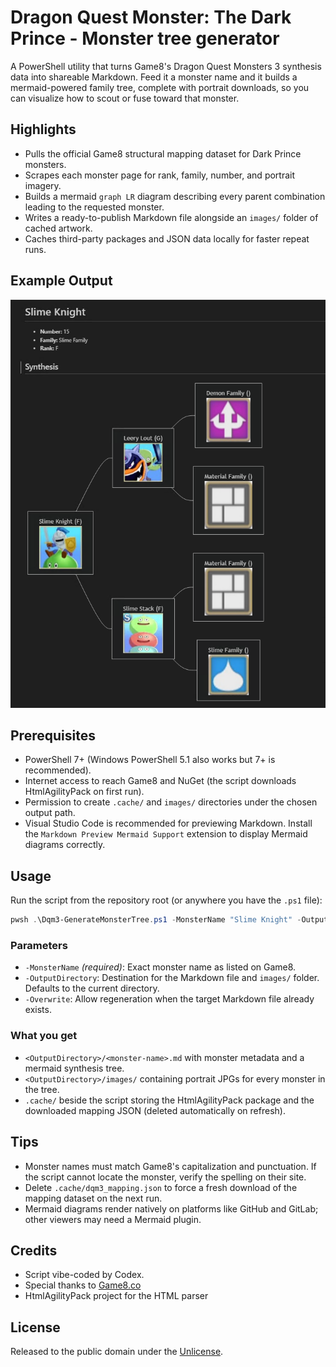 # Dragon Quest Monster: The Dark Prince - Monster tree generator

A PowerShell utility that turns Game8's Dragon Quest Monsters 3 synthesis data into shareable Markdown. Feed it a monster name and it builds a mermaid-powered family tree, complete with portrait downloads, so you can visualize how to scout or fuse toward that monster.

## Highlights

- Pulls the official Game8 structural mapping dataset for Dark Prince monsters.
- Scrapes each monster page for rank, family, number, and portrait imagery.
- Builds a mermaid `graph LR` diagram describing every parent combination leading to the requested monster.
- Writes a ready-to-publish Markdown file alongside an `images/` folder of cached artwork.
- Caches third-party packages and JSON data locally for faster repeat runs.

## Example Output

![Example](assets/example.png)

## Prerequisites

- PowerShell 7+ (Windows PowerShell 5.1 also works but 7+ is recommended).
- Internet access to reach Game8 and NuGet (the script downloads HtmlAgilityPack on first run).
- Permission to create `.cache/` and `images/` directories under the chosen output path.
- Visual Studio Code is recommended for previewing Markdown. Install the `Markdown Preview Mermaid Support` extension to display Mermaid diagrams correctly.

## Usage

Run the script from the repository root (or anywhere you have the `.ps1` file):

```powershell
pwsh .\Dqm3-GenerateMonsterTree.ps1 -MonsterName "Slime Knight" -OutputDirectory .\output -Overwrite
```

### Parameters

- `-MonsterName` *(required)*: Exact monster name as listed on Game8.
- `-OutputDirectory`: Destination for the Markdown file and `images/` folder. Defaults to the current directory.
- `-Overwrite`: Allow regeneration when the target Markdown file already exists.

### What you get

- `<OutputDirectory>/<monster-name>.md` with monster metadata and a mermaid synthesis tree.
- `<OutputDirectory>/images/` containing portrait JPGs for every monster in the tree.
- `.cache/` beside the script storing the HtmlAgilityPack package and the downloaded mapping JSON (deleted automatically on refresh).

## Tips

- Monster names must match Game8's capitalization and punctuation. If the script cannot locate the monster, verify the spelling on their site.
- Delete `.cache/dqm3_mapping.json` to force a fresh download of the mapping dataset on the next run.
- Mermaid diagrams render natively on platforms like GitHub and GitLab; other viewers may need a Mermaid plugin.

## Credits

- Script vibe-coded by Codex.
- Special thanks to [Game8.co](https://game8.co/games/DQM-Dark-Prince)
- HtmlAgilityPack project for the HTML parser

## License

Released to the public domain under the [Unlicense](LICENSE).
